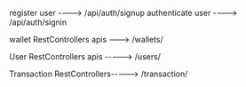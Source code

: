 register user  ----> /api/auth/signup
authenticate user  ----> /api/auth/signin

wallet RestControllers apis ---> /wallets/

User RestControllers apis -----> /users/

Transaction RestControllers-----> /transaction/

